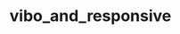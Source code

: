 # vibo_and_responsive

<!DOCTYPE html>
<html lang="vn,en">
<head>
    <meta charset="utf-8">
    <meta name="viewport" content="width=device-width, initial-scale=1">
    <link href="https://fonts.googleapis.com/css?family=Open+Sans|Roboto+Condensed|Work+Sans&display=swap" rel="stylesheet">
    <title>Vibo</title>
    <style type="text/css">
        *{
            margin: 0;
            padding:0;
            border: 0;
            text-decoration: none;
            box-sizing: border-box;
        }

        .clearfix:after{
            content:' ';
            display: table;
            clear: both;
        }

        p.paragraphs{
            font-size: 14px;
            font-weight: normal;
            line-height: 27px;
        }

        h2.heading_2{
            font-size: 30px;
            font-weight: normal;
            font-family: 'Open Sans', sans-serif;
            line-height: 60px;
            color: #233148;
        }

        li{
            list-style: none;
        }

        #hero{
            height: 1000px;
            background: linear-gradient(to bottom, #0abdf2, #0ed0f0);
            background-image: url(image/ware.png), url(image/phone.png), url(image/BG.png);
            background-repeat: no-repeat, no-repeat, no-repeat;
            background-position: center bottom, center bottom -89px, center center;
            background-size: 101% auto, auto, cover;
        }
        /*Container*/
        div.container{
            max-width: 1170px;
            margin: 0px auto;
        }
        /*Header*/
        #hero #header{
            height: 50px;
            padding-top: 46px;
        }

        #hero #header >a{
            float: left;
        }

        #hero #header >ul{
            float: right;
        }

        #hero #header >ul >li{
            display: inline-block;
        }

        #hero #header ul li a{
            font-family: 'Roboto Condensed', sans-serif;
            display: block;
            color: white;
            font-size: 16px;
            line-height: 44px;
            padding:0 20px;
        }

        #hero #header ul li a:hover{
            text-decoration: underline;
        }
        /*Intro*/
        #hero #intro h1,
        #hero #intro h2{
            color: white;
        }

        #hero #intro h1{
            margin-top: 115px;
            text-align: center;
            font-size: 45px;
            line-height: 60px;
            padding: 0px 300px;
            font-family: 'Work Sans', sans-serif;
            font-weight: normal;
        }

        #hero #intro h2{
            text-align: center;
            font-family: 'Open Sans', sans-serif;
            font-weight: normal;
            font-size: 15px;
            line-height: 28px;
            padding:0px 300px;
            margin-top: 20px;
        }
        /*LINK*/
        #hero #link{
            text-align: center;
            margin-top: 58px;
        }

        #hero #link a{
            display: inline-block;
            height: 40px;
            line-height: 40px;
            color: #233148;
            padding: 0px 30px;
            border: 1px solid white;
            border-radius: 6px;
        }

        #hero #link a:first-child{
            background-color: white;
        }

        #hero #link a:nth-child(2){
            color: white;
        }
        /*App-datail*/
        #app-detail{
            background-color: #fafafc;
            padding-bottom: 144px;
        }

        #app-detail div.container >img{
            float: left;
            margin-left: 108px;
            margin-top: 284px;
        }

        #app-detail div.container > div{
            float: right;
            width: 800px;
            margin-top: 114px;
            position: relative;
        }

        #app-detail div.container > div > div{
            padding: 30px;
            width: 270px;
            background-color: white;
            box-shadow: /*Spread*/0px /*Disance*/6px /*Size*/9px rgba(35, 39, 47, 0.1);
            position: absolute;
        }

        #app-detail div.container > div > div:nth-child(1){
            left: 139px;
        }

        #app-detail div.container > div > div:nth-child(2){
            top: 97px;
            left: 469px;
        }

        #app-detail div.container > div > div:nth-child(3){
            top: 394px;
            left: 72px;
        }

        #app-detail div.container > div > div:nth-child(4){
            top: 518px;
            left: 442px;
        }

        #app-detail div.container > div > div > img{
            display: block;
            margin: 28px auto 15px auto;
        }

        #app-detail div.container > div > div h3{
            text-align: center;
            font-family: 'Roboto Condensed', sans-serif;
            font-size: 14px;
            font-weight: normal;
            line-height: 27px;
            color: #233148; 
            padding: 10px 0px;
        }

        #app-detail div.container > div > div p{
            text-align: center;
            color: #6a6d89;
        }
        /*STABLE*/
        #stable{
            padding: 110px 0px;
            height: 626px;
            background-color: white;
        }

        #stable div.container > div{
            width: 472px;
            float: left;
        }

        #stable div.container > div > h2{
            text-align: right;
            margin-bottom: 31px;/*(lấy khoảng cách h2 lineheight-fontsize(60-30=30/2=15),lấy khoảng cách p lineheight-fontsize(27-14=13/2=6),(15=6=21,rồi lấy khoảng cách đo đc =52,52-21=31))
*/      }

        #stable div.container > div > p{
            text-align: right;
            color: #6a6d89;
            margin-bottom: 52px;/*(lấy khoảng cách p lineheight-fontsize(27-14=13/2=6),đo tới cái div của a khoảng cách bằng 58, lấy 58-6=52)*/
        }

        #stable div.container > div > div{
            text-align: right;
        }

        #stable div.container > div > div > a{
            display: inline-block;
            padding: 0px 43px;
            font-size: 15px;
            font-weight: normal;
            height: 50px;
            line-height: 50px;
            background-color: #33d2fd;
            border-radius: 6px;
            color: white;
        }

        ul#stable-list{
            width: 570px;
            float: right;
        }

        ul#stable-list > li{
            margin-bottom: 20px;
            box-shadow: /*Spread*/0px /*Disance*/6px /*Size*/9px rgba(35, 39, 47, 0.1);
            min-height: 75px;
            transition: background-color 1s ease-in, height 0.5s ease-in;
        }

        ul#stable-list > li >a{
            display: block;
            height: 75px;
            line-height: 75px;
            /*background-color: white;*/
            color: #3e485a;
            padding-left: 90px;
            background-repeat: no-repeat;
            background-position: 32px center;
        }

        ul#stable-list  > li:nth-child(1) > a{
            background-image: url(image/icons/love.png);
        }

        ul#stable-list  > li:nth-child(2) > a{
            background-image: url(image/icons/mouse.png);
            background-position: 38px center;
        }

        ul#stable-list  > li:nth-child(3) > a{
            background-image: url(image/icons/briefcase.png);
        }

        ul#stable-list  > li:nth-child(4) > a{
            background-image: url(image/icons/pencil.png);
        }

        ul#stable-list > li > p {
            display: none;
            color: white;
            padding: 0px 90px 30px 90px;

        }

        ul#stable-list li:hover{
            background-color: #33d2fd;
        }

        ul#stable-list li:hover > p{
            display: block;

        }
        /*FREATURES*/
        #freatures{
            background-color: #fafafc;
            padding: 70px 0px;
        }

        #freatures div.container > img {
            float: left;
            display: block;
        }

        #freatures div.container > div {
            width: 470px;
            float: right;
        }

        #freatures div.container > div > h2{
            text-align: left;
            padding-left: 35px;
        }

        #freatures div.container > div  ul li{
            background: transparent url(image/icons/checked.png) no-repeat left center;
            padding-left: 35px;
            font-size: 15px;
            font-weight: normal;
            line-height: 45px;
            color: #233148;
        }

        #freatures div.container > div p{
            text-align: left;
            margin-top: 32px;
        }
        /*GET-APP*/
        #get-app {
            background: linear-gradient(to bottom, #0abdf2, #0ed0f0);
            background: url(image/BG.png) no-repeat center center;
            padding: 110px 0px;
            position: relative;
        }

        #get-app div.container > img{
            float: left;
            margin-left: 175px;
        }

        #get-app div.container > div#get-app-info{
            float: right;
            width: 470px;
            margin-right: 100px;
        }

        #get-app div.container > div#get-app-info >h2{
            text-align: left;
            color: #233148;
            font-family: 'Open Sans', sans-serif;
            font-size: 30px;
            font-weight: normal;
            line-height: 60px;
            margin-top: 155px;
            margin-bottom: 20px;
        }

        #get-app div.container > div#get-app-info >p{
            text-align: left;
            color: white;
            margin-bottom: 60px;
        }

        #get-app div.container > div#get-app-info div a{
            padding-right: 37px;
        }

        #get-app div.container a#get-app-btn{
            display: inline-block;
            text-align: center;
            background: linear-gradient( to bottom, #fc6573, #f8447b);
            width: 370px;
            height: 70px;
            text-transform: uppercase;
            font-size: 20px;
            font-weight: normal;
            line-height: 70px;
            color: white;
            position: absolute;
            bottom: -35px;
            left: 50%;
            margin-left: -185px;
            box-shadow: 0px 11px 29px rgba(225, 7, 95, 0.2)
        }
        /*LINKS*/
        #links{
            padding-top: 140px;
            padding-bottom: 40px;
        }

        #links div.container > div{
            float: left;
            width: 170px;
            margin-right: 32px;
        }

        #links div.container > div:first-child{
            margin-left: 200px;
        }

        #links div.container div h4{
            font-family: 'Open Sans', sans-serif;
            font-size: 15px;
            font-weight: normal;
            line-height: 27px;
            color: #233148;
            margin-bottom: 17px;
        }

        #links div.container > div ul li a{
            display: block;
            font-size: 14px;
            font-weight: normal;
            line-height: 27px;
            color: #6a6d89;
        }

        #links div.container > div ul li a:hover{
            color: black;
        }
        /*GET-IN-TOUCH*/
        #get-in-touch{
            padding-top: 40px;/*(dòng 396(uầy cái này hơi khó giải thích-tuy ở chung một div nhưng nó chia ra một khoảng trắng lớn(là 80px chỗ khoảng trắng).Nếu mà là một trang web khi các bạn scoll thì cái khoảng mà các bạn đặt mỗi cái 40px(bottom=40px-top=40px cho mỗi element)nó sẽ tạo ra một khoảng trắng 40px giúp cái elemet đó nhìn rõ hơn(nếu không chia 2 khoảng trắng or nếu các bạn đặt element trên or dưới là 80px thì khi trang web hoạt động, scoll trang nó sẽ gấy ra sự khó chịu cho người xem) ))*/
            padding-bottom: 87px;
        }

        #get-in-touch div.container h2{
            text-align: center;
            margin-bottom: 7px;

        }

        #get-in-touch div.container p{
            text-align: center;
            color: #6a6d89;
            margin-bottom: 68px;

        }

        #get-in-touch div.container form{
            text-align: center;
        }

        #get-in-touch div.container form > input{
            display: inline-block;
            width: 568px;
            height: 50px;
            background-color: #f6f7fb;
            border: none;
            font-size: 14px;
            padding: 0px 18px;
        }

        #get-in-touch div.container form > input:focus{/*(làm mất viền của input)*/
            outline: none;
        }

        #get-in-touch div.container form > button{
            display: inline-block;
            width: 170px;
            height: 50px;
            background-color: #33d2fd;
            color: #233148;
            font-size: 15px;
            font-weight: normal;
            line-height: 50px;
            border: none;
            cursor: pointer;
            margin-left: 32px;
        }
        /*FOOTER*/
        #footer{
            background-color: #233148;
        }

        #footer div.container p{
            float: left;
            font-size: 14px;
            line-height: 100px;
            color: white;
        }

        #footer div.container  ul{
            float: right;
        }

        #footer div.container  ul li{
            display: inline-block;
            line-height: 100px;
        }

        #footer div.container  ul li a{
            display: block;
            padding: 0 22px;
        }

        #footer div.container  ul li a:hover img{
            transform: scale(1);
            transition: transform 0.3s ease-in;
        }

        /*--RESPONSIVE--*/
        /*> 960px screen*/
        @media screen and (min-width: 960px) and (max-width: 1169px){
            .container{
                padding-left: 15px;
                padding-right: 15px;
            }
            /*HERO*/
            #hero #header > a{
                padding-left: 20px;
            }

            #hero #intro h1 {
                margin-top: 50px;
                text-align: center;
                font-size: 45px;
                line-height: 60px;
                font-family: 'Work Sans', sans-serif;
                font-weight: normal;
                padding: 0px;
            }
            /*APP_DETAIL*/
            #app-detail {
                background-color: #fafafc;
                padding-bottom: 210px;
            }

            #app-detail div.container >img {
                float: left;
                margin-left: 30px;
                margin-top: 70px;
            }

            #app-detail div.container > div {
                float: right;
                width: 555px;
                margin-top: 60px;
                position: relative;
            }

            #app-detail div.container > div > div {
                padding: 30px;
                width: 230px;
                background-color: white;
                box-shadow: /*Spread*/0px /*Disance*/6px /*Size*/9px rgba(35, 39, 47, 0.1);
                position: absolute;
            }

            #app-detail div.container > div > div:nth-child(1) {
                left: 0px;
                top: 0px;
            }

            #app-detail div.container > div > div:nth-child(2) {
                top: 69px;
                left: 279px;
            }

            #app-detail div.container > div > div:nth-child(3) {
                top: 377px;
                left: -42px;
            }

            #app-detail div.container > div > div:nth-child(4) {
                top: 450px;
                left: 313px;
            }
            /*STABLE*/
            #stable {
                padding: 80px 0px;
                height: 581px;
                background-color: white;
            }

            #stable div.container > div {
                width: 327px;
                float: left;
            }

            #stable div.container > div > h2 {
                text-align: center;
                margin-bottom: 31px;
            }

            #stable div.container > div > p {
                text-align: center;
                color: #6a6d89;
                margin-bottom: 52px;
            }

            #stable div.container > div > div {
                text-align: center;
            }

            ul#stable-list {
                width: 540px;
                float: right;
            }
            /*FREATURES*/
            #freatures div.container > img {
                float: left;
                display: block;
                height: 300px;
            }

            #freatures div.container > div {
                width: 420px;
                float: right;
            }
            /*GET-APP*/
            #get-app{
                padding-bottom: 110px;
            }

            #get-app div.container > img {
                float: left;
                margin-left: 15px;
            }

            #get-app div.container > div#get-app-info {
                float: right;
                width: 430px;
                margin-right: 100px;
            }
            /*LINKS*/
            #links div.container > div:first-child {
                margin-left: 117px;
            }

        }

        @media screen and (min-width: 768px) and (max-width: 959px){
            /*HERO*/
            #hero {
                height: 940px;
                background: linear-gradient(to bottom, #0abdf2, #0ed0f0);
                background-image: url(image/ware.png), url(image/phone.png), url(image/BG.png);
                background-repeat: no-repeat, no-repeat, no-repeat;
                background-position: center bottom, center bottom -89px, center center;
                background-size: 100% auto, auto, cover;
}

            #hero #header > a{
                padding-left: 20px;
            }

            #hero #intro h1 {
                margin-top: 60px;
                text-align: center;
                font-size: 45px;
                padding: 0px;
                line-height: 60px;
                font-family: 'Work Sans', sans-serif;
                font-weight: normal;
            }

            #hero #intro h2 {
                text-align: center;
                font-family: 'Open Sans', sans-serif;
                font-weight: normal;
                font-size: 15px;
                line-height: 28px;
                margin-top: 20px;
                padding: 0px;
            }
            /*APP-DETAIL*/
            #app-detail {
                background-color: #fafafc;
                padding-bottom: 560px;
            }

            #app-detail div.container >img {
                display: none;
            }

            #app-detail div.container > div {
                padding-top: 20px;
                position: relative;
                margin-top: 0px;
            }

            #app-detail div.container > div > div {
                padding: 10px;
                width: 520px;
                background-color: white;
                box-shadow: /*Spread*/0px /*Disance*/6px /*Size*/9px rgba(35, 39, 47, 0.1);
                position: absolute;
            }

            #app-detail div.container > div > div:nth-child(1) {
                left: 60px;
            }

            #app-detail div.container > div > div:nth-child(2) {
                top: 160px;
                left: 132px;
            }

            #app-detail div.container > div > div:nth-child(3) {
                top: 300px;
                left: 210px;
            }

            #app-detail div.container > div > div:nth-child(4) {
                top: 440px;
                left: 280px;
            }

            #app-detail div.container > div > div > img {
                display: block;
                margin: 35px 10px 0px auto;
                float: left;
            }

            #app-detail div.container > div > div h3 {
                text-align: center;
                font-family: 'Roboto Condensed', sans-serif;
                font-weight: normal;
                font-size: 20px;
                line-height: 27px;
                color: #233148;
                padding: 10px 0px;
            }

            #app-detail div.container > div > div p {
                text-align: left;
                color: #6a6d89;
            }
            /*STABLE*/
            #stable {
                padding: 20px 0px;
                height: 710px;
                background-color: white;
            }

            #stable div.container > div {
                width: auto; 
                float: none; 
            }

            #stable div.container > div > h2 {
                text-align: center;
                margin-bottom: 20px;
            }

            #stable div.container > div > p {
                text-align: center;
                color: #6a6d89;
                margin-bottom: 20px;
                padding: 0px 20px;
            }

            #stable div.container > div > div {
                text-align: center;
            }

            ul#stable-list {
                width: 730px;
                margin-left: 20px;
                float: none;
                margin-top: 20px;
            }

            ul#stable-list > li {
                margin-bottom: 20px;
                box-shadow: /*Spread*/0px /*Disance*/6px /*Size*/9px rgba(35, 39, 47, 0.1);
                min-height: 75px;
                transition: background-color 1s ease-in, height 0.5s ease-in;
            }
            /*FREATURES*/
            #freatures {
                background-color: #fafafc;
                padding: 20px 0px;
            }

            #freatures div.container > img {
                width: 440px;
                display: block;
                margin: 0px 170px;
            }

            #freatures div.container > div {
                width: auto;
                float: none;
            }

            #freatures div.container > div > h2 {
                text-align: center;
                padding-left: 0px;
            }

            #freatures div.container > div ul li {
                background: transparent url(image/icons/checked.png) no-repeat left center;
                padding-left: 35px;
                font-size: 15px;
                font-weight: normal;
                line-height: 45px;
                color: #233148;
                margin-left: 325px;
            }

            #freatures div.container > div p {
                text-align: center;
                margin-top: 20px;
                padding: 0px 20px;
            }
            /*GET-APP*/
            #get-app {
                background: linear-gradient(to bottom, #0abdf2, #0ed0f0);
                background: url(image/BG.png) no-repeat center center;
                padding: 20px 0px;
                position: relative;
            }

            #get-app div.container > img {
                float: none;
                margin-left: 175px;
                padding-top: 10px;
                display: none;
            }

            #get-app div.container > div#get-app-info {
                float: none; 
                width: auto; 
                margin-right: 0px; 
            }

            #get-app div.container > div#get-app-info >h2 {
                text-align: center;
                color: #233148;
                font-family: 'Open Sans', sans-serif;
                font-size: 30px;
                font-weight: normal;
                line-height: 60px;
                margin-top: 20px;
                margin-bottom: 20px;
            }

            #get-app div.container > div#get-app-info >p {
                text-align: center;
                color: white;
                margin-bottom: 20px;
                padding: 0px 20px;
            }

            #get-app div.container > div#get-app-info div{
                text-align: center;
                padding-bottom: 40px;
            }

            #get-app div.container > div#get-app-info div a {
                padding-right: 37px;
            }
            /*LINKS*/
            #links {
                padding-top: 100px;
                padding-bottom: 0px;
            }

            #links div.container > div:first-child {
                margin-left: 31px;
            }

            #links div.container > div {
                float: left;
                width: 130px;
                margin-right: 0px;
                margin: 0px 31px;
            }

            #links div.container div h4 {
                font-family: 'Open Sans', sans-serif;
                font-size: 15px;
                font-weight: normal;
                line-height: 27px;
                color: #233148;
                margin-bottom: 17px;
            }
            /*GET-IN-TOUCH*/
            #get-in-touch div.container form > input {
                display: inline-block;
                width: 550px;
                height: 50px;
                background-color: #f6f7fb;
                border: none;
                font-size: 14px;
                padding: 0px 18px;
            }
        }
        /*MEDIA_MIN_600-----MAX_767*/
        @media screen and (min-width: 600px) and (max-width: 767px){
            .container{
                padding-left: 15px;
                padding-right: 15px;
            }
            /*HERO*/
            #hero {
                height: 915px;
                background: linear-gradient(to bottom, #0abdf2, #0ed0f0);
                background-image: url(image/ware.png), url(image/phone.png), url(image/BG.png);
                background-repeat: no-repeat, no-repeat, no-repeat;
                background-position: center bottom, center bottom -89px, center center;
                background-size: 101% auto, auto, cover;
            }

            #hero #intro h1 {
                margin-top: 40px;
                text-align: center;
                font-size: 45px;
                line-height: 60px;
                padding: 0px;
                font-family: 'Work Sans', sans-serif;
                font-weight: normal;
            }

            #hero #intro h2 {
                text-align: center;
                font-family: 'Open Sans', sans-serif;
                font-weight: normal;
                font-size: 15px;
                line-height: 28px;
                padding: 0px;
                margin-top: 20px;
            }
            /*APP-DETAIL*/
            #app-detail {
                background-color: #fafafc;
                padding-bottom: 720px;
            }       

            #app-detail div.container >img {
                float: none;
                margin-left: 0px;
                margin-top: 0px;
                display: none;
            }

            #app-detail div.container > div {
                float: none;
                width: 570px;
                position: relative;
                padding-top: 30px;
                margin-top: 0px;
            }

            #app-detail div.container > div > div {
                padding: 30px;
                width: 270px;
                background-color: white;
                box-shadow: /*Spread*/0px /*Disance*/6px /*Size*/9px rgba(35, 39, 47, 0.1);
                position: absolute;
            }

            #app-detail div.container > div > div:nth-child(1) {
                left: 0px;
            }

            #app-detail div.container > div > div:nth-child(2) {
                top: 30px;
                left: 300px;
            }

            #app-detail div.container > div > div:nth-child(3) {
                top: 391px;
                left: 10px;
            }

            #app-detail div.container > div > div:nth-child(4) {
                top: 391px;
                left: 293px;
            }
            /*STABLE*/
            #stable {
                padding: 30px 0px;
                height: auto;
                background-color: white;
            }

            #stable div.container > div {
                width: auto;
                float: none;
            }

            #stable div.container > div > h2 {
                text-align: center;
                margin-bottom: 31px;
            }

            #stable div.container > div > p {
                text-align: center;
                color: #6a6d89;
                margin-bottom: 52px;
            }

            #stable div.container > div > div {
                text-align: center;
            }

            ul#stable-list {
                width: auto; 
                float: none;
                margin-top: 30px;
            }
            /*FREATURES*/
            #freatures {
                background-color: #fafafc;
                padding: 30px 0px;
            }

            #freatures div.container > img {
                float: none;
                display: block;
            }

            #freatures div.container > div {
                width: auto;
                float: none;
            }

            #freatures div.container > div > h2 {
                text-align: center;
                padding-left: 0px;
            }

            #freatures div.container > div p {
                text-align: center;
                margin-top: 0px;
            }
            /*GET-APP*/
            #get-app {
                background: linear-gradient(to bottom, #0abdf2, #0ed0f0);
                background: url(image/BG.png) no-repeat center center;
                padding: 0px;
                position: relative;
            }

            #get-app div.container > img {
                float: none;
                margin-left: 0px;
                display: none;
            }

            #get-app div.container > div#get-app-info {
                float: none;
                width: auto;
                margin-right: 0px;
            }

            #get-app div.container > div#get-app-info >h2 {
                text-align: center;
                color: #233148;
                font-family: 'Open Sans', sans-serif;
                font-size: 30px;
                font-weight: normal;
                line-height: 60px;
                margin-top: 0px;
                margin-bottom: 20px;
            }

            #get-app div.container > div#get-app-info >p {
                text-align: center;
                color: white;
                margin-bottom: 40px;
            }

            #get-app div.container > div#get-app-info div {
                padding-left: 95px;
                padding-bottom: 50px;
            }

            #get-app div.container > div#get-app-info div a {
                padding-right: 37px;
            }
            /*LINKS*/
            #links {
                padding-top: 80px;
                padding-bottom: 0px;
            }

            #links div.container > div {
                float: left;
                width: 100px;
                margin-right: 37px;
            }

            #links div.container > div:first-child {
                margin-left: 20px;
            }
            /*GET-IN-TOUCH*/
            #get-in-touch {
                padding-top: 40px;
                padding-bottom: 40px;
            }

            #get-in-touch div.container form > input {
                display: inline-block;
                width: 364px;
                height: 50px;
                background-color: #f6f7fb;
                border: none;
                font-size: 14px;
                padding: 0px 18px;
            }
        }

        @media screen and (min-width: 480px) and (max-width: 599px){
            .container{
                padding-left: 15px;
                padding-right: 15px;
            }
            /*HERO*/
            #hero {
                height: 915px;
                background: linear-gradient(to bottom, #0abdf2, #0ed0f0);
                background-image: url(image/ware.png), url(image/phone.png), url(image/BG.png);
                background-repeat: no-repeat, no-repeat, no-repeat;
                background-position: center bottom, center bottom -89px, center center;
                background-size: 100% auto, auto, cover;
            }

            #hero #intro h1 {
                margin-top: 50px;
                text-align: center;
                font-size: 45px;
                line-height: 60px;
                padding: 0px;
                font-family: 'Work Sans', sans-serif;
                font-weight: normal;
            }

            #hero #intro h2 {
                text-align: center;
                font-family: 'Open Sans', sans-serif;
                font-weight: normal;
                font-size: 15px;
                line-height: 28px;
                padding: 0px;
                margin-top: 20px;
            }
            /*APP-DETAIL*/
            #app-detail {
                background-color: #fafafc;
                padding-bottom: 815px;
            }

            #app-detail div.container >img {
                float: none;
                margin-left: 0px;
                margin-top: 0px;
                display: none;
            }

            #app-detail div.container > div {
                float: none;
                width: auto;
                margin-top: 0px;
                position: relative;
            }

            #app-detail div.container > div > div:nth-child(1) {
                left: 0px;
                margin-top: 30px;
            }

            #app-detail div.container > div > div:nth-child(2) {
                top: 97px;
                left: 300px;
            }

            #app-detail div.container > div > div:nth-child(3) {
                top: 365px;
                left: 0px;
            }

            #app-detail div.container > div > div:nth-child(4) {
                top: 435px;
                left: 300px;
            }
            /*STABLE*/
            #stable {
                padding: 30px 0px;
                height: auto;
                background-color: white;
            }

            #stable div.container > div {
                width: auto;
                float: none;
            }

            #stable div.container > div > h2 {
                text-align: center;
                margin-bottom: 31px;
            }

            #stable div.container > div > p {
                text-align: center;
                color: #6a6d89;
                margin-bottom: 52px;
            }

            #stable div.container > div > div {
                text-align: center;
            }

            ul#stable-list {
                width: auto;
                float: none;
                margin-top: 30px;
            }
            /*FREATURES*/
            #freatures {
                background-color: #fafafc;
                padding: 0px;
            }

            #freatures div.container > img {
                float: none;
                display: block;
            }

            #freatures div.container > div {
                width: auto;
                float: none;
            }

            #freatures div.container > div > h2 {
                text-align: center;
                padding-left: 0px;
            }

            #freatures div.container > div ul li {
                background: transparent url(image/icons/checked.png) no-repeat left center;
                padding-left: 35px;
                font-size: 15px;
                font-weight: normal;
                line-height: 45px;
                color: #233148;
                margin-left: 133px;
            }

            #freatures div.container > div p {
                text-align: center;
                margin-top: 15px;
            }
            /*GET-APP*/
            #get-app {
                background: linear-gradient(to bottom, #0abdf2, #0ed0f0);
                background: url(image/BG.png) no-repeat center center;
                padding: 0px;
                position: relative;
            }

            #get-app div.container > img {
                float: none;
                margin-left: 0px;
                display: none;
            }

            #get-app div.container > div#get-app-info {
                float: none;
                width: auto;
                margin-right: 0px;
            }

            #get-app div.container > div#get-app-info >h2 {
                text-align: center;
                color: #233148;
                font-family: 'Open Sans', sans-serif;
                font-size: 30px;
                font-weight: normal;
                line-height: 60px;
                margin-top: 155px;
                margin-bottom: 20px;
            }

            #get-app div.container > div#get-app-info >p {
                text-align: center;
                color: white;
                margin-bottom: 35px;
            }

            #get-app div.container > div#get-app-info div {
                margin: 0px 0px 60px 99px;
            }
            /*LINKS*/
            #links {
                padding-top: 100px;
                padding-bottom: 0px;
            }

            #links div.container > div:first-child {
                margin-left: 0px;
            }

            #links div.container > div {
                float: left;
                width: 140px;
                margin-right: 0px;
            }
            /*GET-IN-TOUCH*/
            #get-in-touch div.container form > input {
                display: inline-block;
                width: 363px;
                height: 50px;
                background-color: #f6f7fb;
                border: none;
                font-size: 14px;
                padding: 0px 18px;
            }
        }
    </style>
</head>
<body>
    <div id="hero">
        <div class="container">
            <div id="header">
                <a href="#">
                    <img src="image/Logo.png"/>
                </a>
                <ul>
                    <li><a href="#">Home</a></li>
                    <li><a href="#">About</a></li>
                    <li><a href="#">Apps</a></li>
                    <li><a href="#">Info</a></li>
                </ul>
            </div>
            <div class="clearfix"></div>
            <div id="intro">
                <h1>Chosse a better way to represent your app</h1>
                <h2>Lorem ipsum dolor sit amet consectetur adipisicing elit!</h2>
            </div>
                <div id="link">
                <a href="#">Download Free</a>
                <a href="#">Contact Us</a>
                </div>
        </div>
    </div>
            <div id="app-detail">
                <div class="container">
                    <img src="image/phone.png"/>
                    <div>
                        <div>
                            <img src="image/icons/maket.png"/>
                            <h3 class="heading_3">First 7 Days free</h3>
                            <p class="paragraphs">Lorem ipsum dolor sit amet consectetur adipisicing elit Lorem ipsum dolor sit amet consectetur adipisicing elit</p>
                        </div>
                        <div>
                            <img src="image/icons/text.png"/>
                            <h3 class="heading_3">Fully Support</h3>
                            <p class="paragraphs">Lorem ipsum dolor sit amet consectetur adipisicing elit! Lorem ipsum dolor sit amet consectetur adipisicing elit</p>
                        </div>
                        <div>
                            <img src="image/icons/paint.png"/>
                            <h3 class="heading_3">Modern Flat Design</h3>
                            <p class="paragraphs">Lorem ipsum dolor sit amet consectetur adipisicing elit! Lorem ipsum dolor sit amet consectetur adipisicing elit</p>
                        </div>
                        <div>
                            <img src="image/icons/phones.png"/>
                            <h3 class="heading_3">User Friendly</h3>
                            <p class="paragraphs">Lorem ipsum dolor sit amet consectetur adipisicing elit! Lorem ipsum dolor sit amet consectetur adipisicing elit</p>
                        </div>
                    </div>
                </div>
                <div class="clearfix"></div>
            </div>
                <div id="stable">
                    <div class="container">
                        <div>
                            <h2 class="heading_2">Stable And ready</h2>
                            <p class="paragraphs">Lorem ipsum dolor sit amet consectetur adipisicing elitLorem ipsum dolor sit amet consectetur adipisicing elit Lorem ipsum dolor sit amet consectetur adipisicing elit Lorem ipsum dolor sit amet consectetur adipisicing elit</p>
                        <div>
                            <a href="#">Download Free</a>
                        </div>
                        </div>
                            <ul id="stable-list">
                                <li>
                                    <a href="#">Made With Love</a>
                                    <p class="paragraphs">Lorem ipsum dolor sit amet consectetur adipisicing elitLorem ipsum dolor consectetur adipisicing elitLorem ipsum dolor</p>
                                </li>
                                <li>
                                    <a href="#">Free of Use</a>
                                    <p class="paragraphs">Lorem ipsum dolor sit amet consectetur adipisicing elitLorem ipsum dolor consectetur adipisicing elitLorem ipsum dolor</p>
                                </li>
                                <li>
                                    <a href="#">Fully Support Avaliable</a>
                                    <p class="paragraphs">Lorem ipsum dolor sit amet consectetur adipisicing elitLorem ipsum dolor consectetur adipisicing elitLorem ipsum dolor</p>
                                </li>
                                <li>
                                    <a href="#">Flat and Modem Ui & Ux</a>
                                    <p class="paragraphs">Lorem ipsum dolor sit amet consectetur adipisicing elitLorem ipsum dolor consectetur adipisicing elitLorem ipsum dolor</p>
                                </li>
                            </ul>
                    </div>
                </div>
        <div id="freatures">
            <div class="container">
                <img src="image/code.png"/>
                <div>
                    <h2 class="heading_2">Everything You Need</h2>
                    <ul>
                        <li>Android</li>
                        <li>Iphone</li>
                    </ul>
                    <p class="paragraphs">Lorem ipsum dolor sit amet consectetur adipisicing elitLorem ipsum dolor Lorem ipsum dolor sit amet consectetur adipisicing elit Lorem ipsum dolor sit amet consectetur adipisicing elit Lorem ipsum dolor sit amet consectetur adipisicing elit!</p>
                </div>
            </div>
            <div class="clearfix"></div>
        </div>
        <div id="get-app">
            <div class="container">
                <img src="image/phone.png">
                <div id="get-app-info">
                    <h2 class="heading_2">Now Avalible</h2>
                    <p class="paragraphs">Lorem ipsum dolor sit amet consectetur adipisicing elitLorem ipsum dolor Lorem ipsum dolor sit amet consectetur adipisicing elit Lorem ipsum dolor sit amet consectetur adipisicing elit</p>
                    <div>
                        <a href="#"><img src="image/icons/appstore.png"></a>
                        <a href="#"><img src="image/icons/googleplay.png"></a>
                    </div>
                </div>
                    <a id="get-app-btn" href="#">Get The App Today</a>
            </div>
            <div class="clearfix"></div>
        </div>
        <div id="links">
            <div class="container">
                <div>
                    <h4>Company</h4>
                    <ul>
                        <li><a href="#">Home</a></li>
                        <li><a href="#">Jobs</a></li>
                        <li><a href="#">Press</a></li>
                    </ul>
                </div>
                <div>
                    <h4>Development</h4>
                    <ul>
                        <li><a href="#">IOS</a></li>
                        <li><a href="#">Android</a></li>
                    </ul>
                </div>
                <div>
                    <h4>Community</h4>
                    <ul>
                        <li><a href="#">Social</a></li>
                        <li><a href="#">Forum</a></li>
                        <li><a href="#">Contact</a></li>
                        <li><a href="#">FAQ</a></li>
                    </ul>
                </div>
                <div>
                    <h4>Info</h4>
                    <ul>
                        <li><a href="#">Terms of Service</a></li>
                        <li><a href="#">Privacy Policy</a></li>
                    </ul>
                </div>
            </div>
        </div>
        <div class="clearfix"></div>
        <div id="get-in-touch">
            <div class="container">
                <h2 class="heading_2">Get In Touch</h2>
                <p class="paragraphs">Lorem ipsum dolor sit amet consectetur adipisicing elitLorem ipsum dolor</p>
                <form>
                    <input type="text" name="email">
                    <button type="submit">Count Me In</button>
                </form>
            </div>
        </div>
        <div id="footer">
            <div class="container">
                <p>&copy; 2018 - Appo,All Right Reserved</p>
                <ul>
                    <li><a href="#"><img src="image/icons/Facebook.png"/></a></li>
                    <li><a href="#"><img src="image/icons/Twitter.png"/></a></li>
                    <li><a href="#"><img src="image/icons/Dribble.png"/></a></li>
                    <li><a href="#"><img src="image/icons/Google.png"/></a></li>
                    <li><a href="#"><img src="image/icons/Youtube.png"/></a></li>
                </ul>
            </div>
            <div class="clearfix"></div>
        </div>
</body>
</html>
